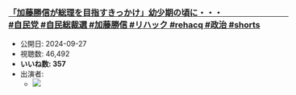 ### [「加藤勝信が総理を目指すきっかけ」幼少期の頃に・・・　　　　　　　　#自民党 #自民総裁選 #加藤勝信 #リハック #rehacq #政治 #shorts](https://www.youtube.com/watch?v=6VAmDA6C7fM)
-   公開日: 2024-09-27
-   視聴数: 46,492
-   **いいね数: 357**
-   出演者: 
    - [![](https://img.youtube.com/vi/6VAmDA6C7fM/hqdefault.jpg)](https://www.youtube.com/watch?v=6VAmDA6C7fM)
